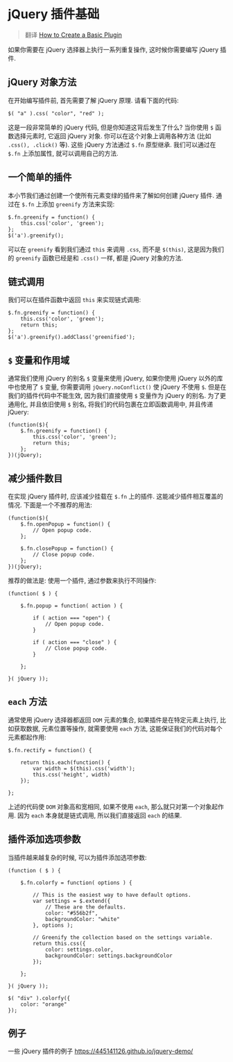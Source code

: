 # jQuery 插件基础

> 翻译 [How to Create a Basic Plugin](https://learn.jquery.com/plugins/basic-plugin-creation/)

如果你需要在 jQuery 选择器上执行一系列重复操作, 这时候你需要编写 jQuery 插件.

## jQuery 对象方法

在开始编写插件前, 首先需要了解 jQuery 原理. 请看下面的代码:

```
$( "a" ).css( "color", "red" );
```
这是一段非常简单的 jQuery 代码, 但是你知道这背后发生了什么? 当你使用 `$` 函数选择元素时, 它返回 jQuery 对象. 你可以在这个对象上调用各种方法 (比如 `.css(), .click()` 等). 这些 jQuery 方法通过 `$.fn` 原型继承. 我们可以通过在 `$.fn` 上添加属性, 就可以调用自己的方法.

## 一个简单的插件

本小节我们通过创建一个使所有元素变绿的插件来了解如何创建 jQuery 插件. 通过在 `$.fn` 上添加 `greenify` 方法来实现:

```
$.fn.greenify = function() {
    this.css('color', 'green');
};
$('a').greenify();
```

可以在 `greenify` 看到我们通过 `this` 来调用 `.css`, 而不是 `$(this)`, 这是因为我们的 `greenify` 函数已经是和 `.css()` 一样, 都是 jQuery 对象的方法.

## 链式调用
我们可以在插件函数中返回 `this` 来实现链式调用:

```
$.fn.greenify = function() {
    this.css('color', 'green');
    return this;
};
$('a').greenify().addClass('greenified');
```

## `$` 变量和作用域

通常我们使用 jQuery 的别名 `$` 变量来使用 jQuery, 如果你使用 jQuery 以外的库中也使用了 `$` 变量, 你需要调用 `jQuery.noConflict()` 使 jQuery 不使用 `$`. 但是在我们的插件代码中不能生效, 因为我们直接使用 `$` 变量作为 jQuery 的别名. 为了更通用化, 并且依旧使用 `$` 别名, 将我们的代码包裹在立即函数调用中, 并且传递 jQuery:

```
(function($){
    $.fn.greenify = function() {
        this.css('color', 'green');
        return this;
    };
})(jQuery);
```

## 减少插件数目

在实现 jQuery 插件时, 应该减少挂载在 `$.fn` 上的插件. 这能减少插件相互覆盖的情况. 下面是一个不推荐的用法:

```
(function($){
    $.fn.openPopup = function() {
        // Open popup code.
    };

    $.fn.closePopup = function() {
        // Close popup code.
    };
})(jQuery);
```

推荐的做法是: 使用一个插件, 通过参数来执行不同操作:

```
(function( $ ) {

    $.fn.popup = function( action ) {

        if ( action === "open") {
            // Open popup code.
        }

        if ( action === "close" ) {
            // Close popup code.
        }

    };

}( jQuery ));
```

## `each` 方法

通常使用 jQuery 选择器都返回 `DOM` 元素的集合, 如果插件是在特定元素上执行,  比如获取数据, 元素位置等操作, 就需要使用 `each` 方法, 这能保证我们的代码对每个元素都起作用:

```
$.fn.rectify = function() {

    return this.each(function() {
        var width = $(this).css('width');
        this.css('height', width)
    });

};
```

上述的代码使 `DOM` 对象高和宽相同, 如果不使用 `each`, 那么就只对第一个对象起作用.
因为 `each` 本身就是链式调用, 所以我们直接返回 `each` 的结果.

## 插件添加选项参数

当插件越来越复杂的时候, 可以为插件添加选项参数:

```
(function ( $ ) {

    $.fn.colorfy = function( options ) {

        // This is the easiest way to have default options.
        var settings = $.extend({
            // These are the defaults.
            color: "#556b2f",
            backgroundColor: "white"
        }, options );

        // Greenify the collection based on the settings variable.
        return this.css({
            color: settings.color,
            backgroundColor: settings.backgroundColor
        });

    };

}( jQuery ));

$( "div" ).colorfy({
    color: "orange"
});

```

## 例子
一些 jQuery 插件的例子 https://445141126.github.io/jquery-demo/
